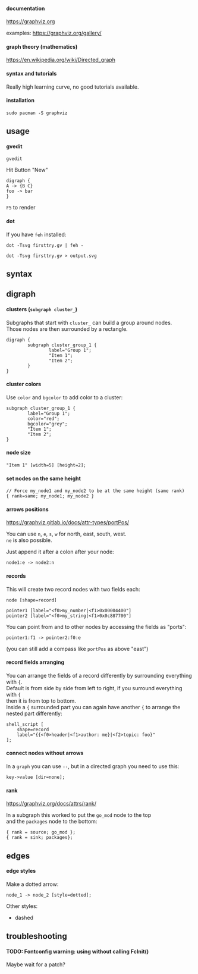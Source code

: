 #### documentation

https://graphviz.org

examples: https://graphviz.org/gallery/

#### graph theory (mathematics)

https://en.wikipedia.org/wiki/Directed_graph

#### syntax and tutorials

Really high learning curve, no good tutorials available.

#### installation

```
sudo pacman -S graphviz
```

## usage

#### gvedit

```
gvedit
```

Hit Button "New"

```
digraph {
A -> {B C}
foo -> bar
}
```

`F5` to render

#### dot

If you have `feh` installed:
```
dot -Tsvg firsttry.gv | feh -
```

```
dot -Tsvg firsttry.gv > output.svg
```

## syntax

## digraph

#### clusters (`subgraph cluster_`)

Subgraphs that start with `cluster_` can build a group around nodes.\
Those nodes are then surrounded by a rectangle.
```
digraph {
        subgraph cluster_group_1 {
                label="Group 1";
                "Item 1";
                "Item 2";
        }
}
```

#### cluster colors

Use `color` and `bgcolor` to add color to a cluster:
```
subgraph cluster_group_1 {
        label="Group 1";
        color="red";
        bgcolor="grey";
        "Item 1";
        "Item 2";
}
```

#### node size

```
"Item 1" [width=5] [height=2];
```

#### set nodes on the same height

```
// Force my_node1 and my_node2 to be at the same height (same rank)
{ rank=same; my_node1; my_node2 }
```

#### arrows positions

https://graphviz.gitlab.io/docs/attr-types/portPos/

You can use `n`, `e`, `s`, `w` for north, east, south, west.\
`ne` is also possible.

Just append it after a colon after your node:
```
node1:e -> node2:n
```

#### records

This will create two record nodes with two fields each:
```
node [shape=record]

pointer1 [label="<f0>my_number|<f1>0x00004400"]
pointer2 [label="<f0>my_string|<f1>0x0c887700"]
```

You can point from and to other nodes by accessing the fields as "ports":
```
pointer1:f1 -> pointer2:f0:e
```
(you can still add a compass like `portPos` as above "east")

#### record fields arranging

You can arrange the fields of a record differently by surrounding everything with `{`.\
Default is from side by side from left to right, if you surround everything with `{` \
then it is from top to bottom.\
Inside a `{` surrounded part you can again have another `{` to arrange the nested part differently:
```
shell_script [
    shape=record
    label="{{<f0>header|<f1>author: me}|<f2>topic: foo}"
];
```

#### connect nodes without arrows

In a `graph` you can use `--`, but in a directed graph you need to use this:
```
key->value [dir=none];
```

#### rank

https://graphviz.org/docs/attrs/rank/

In a subgraph this worked to put the `go_mod` node to the top \
and the `packages` node to the bottom:
```
{ rank = source; go_mod };
{ rank = sink; packages};
```

## edges

#### edge styles

Make a dotted arrow:
```
node_1 -> node_2 [style=dotted];
```

Other styles:
- dashed

## troubleshooting

#### TODO: Fontconfig warning: using without calling FcInit()

Maybe wait for a patch?
